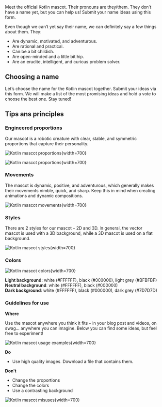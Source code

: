 [//]: # (title: Kotlin mascot)

Meet the official Kotlin mascot. Their pronouns are they/them. They don’t have a name yet, but you can help us! Submit your name ideas using this form.

<!-- add link to the form -->

Even though we can’t yet say their name, we can definitely say a few things about them. They:
* Are dynamic, motivated, and adventurous.
* Are rational and practical.
* Can be a bit childish.
* Are open-minded and a little bit hip.
* Are an erudite, intelligent, and curious problem solver.

## Choosing a name

Let’s choose the name for the Kotlin mascot together. Submit your ideas via this form. We will make a list of the most promising ideas and hold a vote to choose the best one. Stay tuned!

<!-- add link to the form -->

## Tips ans principles

### Engineered proportions

Our mascot is a robotic creature with clear, stable, and symmetric proportions that capture their personality.

![Kotlin mascot proportions](mascot-proportions-main.png){width=700}

![Kotlin mascot proportions](mascot-proportions.png){width=700}

### Movements

The mascot is dynamic, positive, and adventurous, which generally makes their movements nimble, quick, and sharp. Keep this in mind when creating animations and dynamic compositions.

![Kotlin mascot movements](mascot-movements.png){width=700}

### Styles

There are 2 styles for our mascot – 2D and 3D. In general, the vector mascot is used with a 3D background, while a 3D mascot is used on a flat background.

![Kotlin mascot styles](mascot-styles.png){width=700}

### Colors

![Kotlin mascot colors](mascot-colors.png){width=700}

**Light background**: white (#FFFFFF), black (#000000), light grey (#BFBFBF)  
**Neutral background**: white (#FFFFFF), black (#000000)  
**Dark background**: white (#FFFFFF), black (#000000), dark grey (#7D7D7D)

### Guidelines for use

**Where**

Use the mascot anywhere you think it fits – in your blog post and videos, on swag... anywhere you can imagine. Below you can find some ideas, but feel free to experiment!

![Kotlin mascot usage examples](mascot-usage.png){width=700}

**Do**
* Use high quality images. Download a file that contains them.

<!-- add a link to a file -->

**Don't**
* Change the proportions
* Change the colors
* Use a contrasting background

![Kotlin mascot misuses](mascot-misuse.png){width=700}